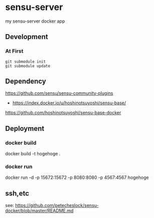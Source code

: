 sensu-server
============

my sensu-server docker app

## Development
### At First

```
git submodule init
git submodule update
```

## Dependency


https://github.com/sensu/sensu-community-plugins

* https://index.docker.io/u/hoshinotsuyoshi/sensu-base/

https://github.com/hoshinotsuyoshi/sensu-base-docker


## Deployment

### docker build
docker build -t hogehoge .

### docker run
docker run -d -p 15672:15672 -p 8080:8080 -p 4567:4567 hogehoge

## ssh,etc

see:
https://github.com/petecheslock/sensu-docker/blob/master/README.md

